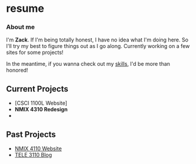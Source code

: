 # resume

### About me
I'm **Zack**. If I'm being totally honest, I have no idea what I'm doing here. So I'll try my best to figure things out as I go along. Currently working on a few sites for some projects!

In the meantime, if you wanna check out my [skills], I'd be more than honored!

## Current Projects
- [CSCI 1100L Website]
- **NMIX 4310 Redesign**
- 

## Past Projects
- [NMIX 4110 Website]
- [TELE 3110 Blog]

[NMIX 4110 Website]: http://zackaryt.mynmi.net/
[TELE 3110 Blog]: http://ztedders.wordpress.com/
[skills]: skills.md
